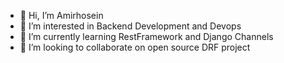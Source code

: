 - 👋 Hi, I’m Amirhosein
- 👀 I’m interested in Backend Development and Devops
- 🌱 I’m currently learning RestFramework and Django Channels 
- 💞️ I’m looking to collaborate on open source DRF project

<!---
Amir-hash19/Amir-hash19 is a ✨ special ✨ repository because its `README.md` (this file) appears on your GitHub profile.
You can click the Preview link to take a look at your changes.
--->
